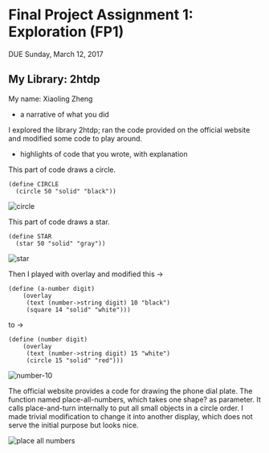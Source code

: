 # Final Project Assignment 1: Exploration (FP1)
DUE Sunday, March 12, 2017

## My Library: 2htdp
My name: Xiaoling Zheng

* a narrative of what you did

I explored the library 2htdp; ran the code provided on the official website and modified some code to play around.

* highlights of code that you wrote, with explanation

This part of code draws a circle.
```
(define CIRCLE
  (circle 50 "solid" "black"))
```
![circle](https://raw.githubusercontent.com/xlzhen/FP1/master/circle.PNG)

This part of code draws a star.
```
(define STAR
  (star 50 "solid" "gray"))
```

![star](https://raw.githubusercontent.com/xlzhen/FP1/master/star.PNG)

Then I played with overlay and modified this ->
```
(define (a-number digit)
    (overlay
     (text (number->string digit) 10 "black")
     (square 14 "solid" "white")))
```
to ->
```
(define (number digit)
    (overlay
     (text (number->string digit) 15 "white")
     (circle 15 "solid" "red")))
```
![number-10](https://raw.githubusercontent.com/xlzhen/FP1/master/number-10.PNG)

The official website provides a code for drawing the phone dial plate.
The function named place-all-numbers, which takes one shape? as parameter.
It calls place-and-turn internally to put all small objects in a circle order.
I made trivial modification to change it into another display, which does not serve the initial purpose but looks nice. 

![place all numbers](https://raw.githubusercontent.com/xlzhen/FP1/master/place-all-numbers.PNG)


